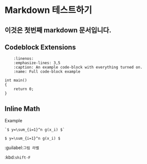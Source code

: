 Markdown 테스트하기
=============================================



이것은 첫번째 markdown 문서입니다.
-----------------------------------------------


Codeblock Extensions
--------------------

``` code-block:: c++
    :linenos:
    :emphasize-lines: 3,5
    :caption: An example code-block with everything turned on.
    :name: Full code-block example

int main()
{
    return 0;
}

```




Inline Math
-----------

Example

```
`$ y=\sum_{i=1}^n g(x_i) $`
```

`$ y=\sum_{i=1}^n g(x_i) $`



:guilabel:`그림 라벨`

:kbd:`shift-F`